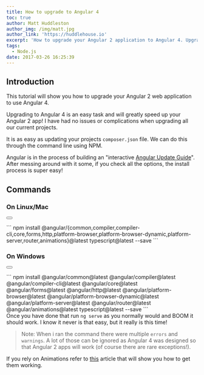 ```yaml
---
title: How to upgrade to Angular 4
toc: true
author: Matt Huddleston
author_img: /img/matt.jpg
author_link: 'https://huddlehouse.io'
excerpt: 'How to upgrade your Angular 2 application to Angular 4. Upgrading to Angular 4 is an easy task and will greatly speed up your Angular 2 app!'
tags:
  - Node.js
date: 2017-03-26 16:25:39
---
```

## Introduction
This tutorial will show you how to upgrade your Angular 2 web application to use Angular 4.

Upgrading to Angular 4 is an easy task and will greatly speed up your Angular 2 app! I have had no issues or complications when upgrading all our current projects.

It is as easy as updating your projects `composer.json` file. We can do this through the command line using NPM.

Angular is in the process of building an "interactive [Angular Update Guide](https://angular-update-guide.firebaseapp.com/)". After messing around with it some, if you check all the options, the install process is super easy!

## Commands

### On Linux/Mac
<button class="right copy btn" data-clipboard-target="#mac"><i class="fa fa-clipboard"></i></button>
<div id='mac'>
```
npm install @angular/{common,compiler,compiler-cli,core,forms,http,platform-browser,platform-browser-dynamic,platform-server,router,animations}@latest typescript@latest --save
```
</div>

### On Windows
<button class="right copy btn" data-clipboard-target="#windows"><i class="fa fa-clipboard"></i></button>
<div id='windows'>
```
npm install @angular/common@latest @angular/compiler@latest @angular/compiler-cli@latest @angular/core@latest @angular/forms@latest @angular/http@latest @angular/platform-browser@latest @angular/platform-browser-dynamic@latest @angular/platform-server@latest @angular/router@latest @angular/animations@latest typescript@latest --save
```
</div

Once you have done that run `ng serve` as you normally would and BOOM it should work. I know it never is that easy, but it really is this time!

> Note: When i ran the command there were multiple `errors` and `warnings`. A lot of those can be ignored as Angular 4 was designed so that Angular 2 apps will work (of course there are rare exceptions!).

If you rely on Animations refer to [this](http://angularjs.blogspot.com/2017/03/angular-400-now-available.html) article that will show you how to get them working.
